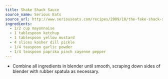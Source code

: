 ```yaml
---
title: Shake Shack Sauce
source_name: Serious Eats
source_url: http://www.seriouseats.com/recipes/2009/10/the-fake-shack-shake-shack-burger-recipe.html
ingredients:
  - 1/2 cup mayonnaise
  - 1 tablespoon ketchup
  - 1 tablespoon yellow mustard
  - 4 slices kosher dill pickle
  - 1/4 teaspoon garlic powder
  - 1/4 teaspoon paprika pinch cayenne pepper
---
```


* Combine all ingredients in blender until smooth, scraping down sides of blender with rubber spatula as necessary.

